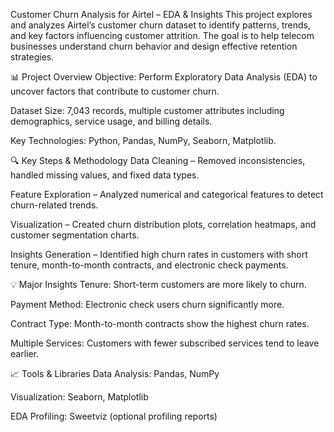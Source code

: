 Customer Churn Analysis for Airtel – EDA & Insights
This project explores and analyzes Airtel’s customer churn dataset to identify patterns, trends, and key factors influencing customer attrition. The goal is to help telecom businesses understand churn behavior and design effective retention strategies.

📊 Project Overview
Objective: Perform Exploratory Data Analysis (EDA) to uncover factors that contribute to customer churn.

Dataset Size: 7,043 records, multiple customer attributes including demographics, service usage, and billing details.

Key Technologies: Python, Pandas, NumPy, Seaborn, Matplotlib.

🔍 Key Steps & Methodology
Data Cleaning – Removed inconsistencies, handled missing values, and fixed data types.

Feature Exploration – Analyzed numerical and categorical features to detect churn-related trends.

Visualization – Created churn distribution plots, correlation heatmaps, and customer segmentation charts.

Insights Generation – Identified high churn rates in customers with short tenure, month-to-month contracts, and electronic check payments.

💡 Major Insights
Tenure: Short-term customers are more likely to churn.

Payment Method: Electronic check users churn significantly more.

Contract Type: Month-to-month contracts show the highest churn rates.

Multiple Services: Customers with fewer subscribed services tend to leave earlier.

📈 Tools & Libraries
Data Analysis: Pandas, NumPy

Visualization: Seaborn, Matplotlib

EDA Profiling: Sweetviz (optional profiling reports)
